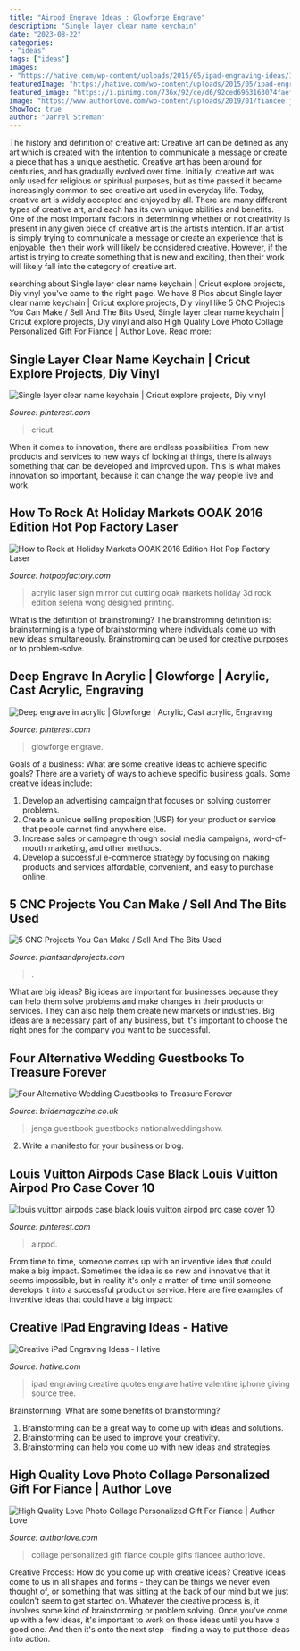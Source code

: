 ```yaml
---
title: "Airpod Engrave Ideas : Glowforge Engrave"
description: "Single layer clear name keychain"
date: "2023-08-22"
categories:
- "ideas"
tags: ["ideas"]
images:
- "https://hative.com/wp-content/uploads/2015/05/ipad-engraving-ideas/18-ipad-engraving-ideas.jpg"
featuredImage: "https://hative.com/wp-content/uploads/2015/05/ipad-engraving-ideas/18-ipad-engraving-ideas.jpg"
featured_image: "https://i.pinimg.com/736x/92/ce/d6/92ced6963163074faef420e6ba53d714.jpg"
image: "https://www.authorlove.com/wp-content/uploads/2019/01/fiancee.jpg"
ShowToc: true
author: "Darrel Stroman"
---
```



The history and definition of creative art: Creative art can be defined as any art which is created with the intention to communicate a message or create a piece that has a unique aesthetic.
Creative art has been around for centuries, and has gradually evolved over time. Initially, creative art was only used for religious or spiritual purposes, but as time passed it became increasingly common to see creative art used in everyday life. Today, creative art is widely accepted and enjoyed by all. There are many different types of creative art, and each has its own unique abilities and benefits.
One of the most important factors in determining whether or not creativity is present in any given piece of creative art is the artist’s intention. If an artist is simply trying to communicate a message or create an experience that is enjoyable, then their work will likely be considered creative. However, if the artist is trying to create something that is new and exciting, then their work will likely fall into the category of creative art.

	

		
searching about Single layer clear name keychain | Cricut explore projects, Diy vinyl you've came to the right page. We have 8 Pics about Single layer clear name keychain | Cricut explore projects, Diy vinyl like 5 CNC Projects You Can Make / Sell And The Bits Used, Single layer clear name keychain | Cricut explore projects, Diy vinyl and also High Quality Love Photo Collage Personalized Gift For Fiance | Author Love. Read more:
		
    
## Single Layer Clear Name Keychain | Cricut Explore Projects, Diy Vinyl

<img loading=lazy src="https://i.pinimg.com/736x/92/ce/d6/92ced6963163074faef420e6ba53d714.jpg" onerror="this.onerror=null;this.src='https://tse2.mm.bing.net/th?id=OIP.DwW3wuXAFZDj-A-OvRCqLwHaJ3&amp;pid=15.1';" alt="Single layer clear name keychain | Cricut explore projects, Diy vinyl">

_Source: pinterest.com_

>cricut. 

	

When it comes to innovation, there are endless possibilities. From new products and services to new ways of looking at things, there is always something that can be developed and improved upon. This is what makes innovation so important, because it can change the way people live and work.

    
## How To Rock At Holiday Markets OOAK 2016 Edition Hot Pop Factory Laser

<img loading=lazy src="https://www.hotpopfactory.com/blog/wp-content/uploads/2016/11/Acrylic-laser-cut-sign-SousSous-760x467.jpg" onerror="this.onerror=null;this.src='https://tse3.mm.bing.net/th?id=OIP.38lBRthnJCfuqm4N4EvaCQHaEj&amp;pid=15.1';" alt="How to Rock at Holiday Markets OOAK 2016 Edition Hot Pop Factory Laser">

_Source: hotpopfactory.com_

>acrylic laser sign mirror cut cutting ooak markets holiday 3d rock edition selena wong designed printing. 

	

What is the definition of brainstroming?
The brainstroming definition is:
brainstorming is a type of brainstorming where individuals come up with new ideas simultaneously. Brainstroming can be used for creative purposes or to problem-solve.

    
## Deep Engrave In Acrylic | Glowforge | Acrylic, Cast Acrylic, Engraving

<img loading=lazy src="https://i.pinimg.com/736x/cd/59/7d/cd597db5b512f70d5be422d84599d68f.jpg" onerror="this.onerror=null;this.src='https://tse3.mm.bing.net/th?id=OIP._zSNfqBFTarRvlFOle7YcQAAAA&amp;pid=15.1';" alt="Deep engrave in acrylic | Glowforge | Acrylic, Cast acrylic, Engraving">

_Source: pinterest.com_

>glowforge engrave. 

	

Goals of a business: What are some creative ideas to achieve specific goals?
There are a variety of ways to achieve specific business goals. Some creative ideas include:
1. Develop an advertising campaign that focuses on solving customer problems.
2. Create a unique selling proposition (USP) for your product or service that people cannot find anywhere else.
3. Increase sales or campagne through social media campaigns, word-of-mouth marketing, and other methods. 
4. Develop a successful e-commerce strategy by focusing on making products and services affordable, convenient, and easy to purchase online.

    
## 5 CNC Projects You Can Make / Sell And The Bits Used

<img loading=lazy src="https://plantsandprojects.com/wp-content/uploads/2020/09/IMG_5029-1.jpg" onerror="this.onerror=null;this.src='https://tse3.mm.bing.net/th?id=OIP.c8VWDZYkrLOJ16Fpp7HavwHaHa&amp;pid=15.1';" alt="5 CNC Projects You Can Make / Sell And The Bits Used">

_Source: plantsandprojects.com_

>. 

	

What are big ideas?
Big ideas are important for businesses because they can help them solve problems and make changes in their products or services. They can also help them create new markets or industries. Big ideas are a necessary part of any business, but it's important to choose the right ones for the company you want to be successful.

    
## Four Alternative Wedding Guestbooks To Treasure Forever

<img loading=lazy src="https://www.bridemagazine.co.uk/images/original/561e405b20c4de3a2431b895.jpg" onerror="this.onerror=null;this.src='https://tse2.mm.bing.net/th?id=OIP.VBSq5tkMoQMjaOYohKwIeQHaLI&amp;pid=15.1';" alt="Four Alternative Wedding Guestbooks to Treasure Forever">

_Source: bridemagazine.co.uk_

>jenga guestbook guestbooks nationalweddingshow. 

	

2. Write a manifesto for your business or blog.

    
## Louis Vuitton Airpods Case Black Louis Vuitton Airpod Pro Case Cover 10

<img loading=lazy src="https://i.pinimg.com/736x/ed/4d/bd/ed4dbd951ca0b0672e5c15ae313610fc.jpg" onerror="this.onerror=null;this.src='https://tse1.mm.bing.net/th?id=OIP.667CVOKtFK93BDB7lN3G9gHaHa&amp;pid=15.1';" alt="louis vuitton airpods case black louis vuitton airpod pro case cover 10">

_Source: pinterest.com_

>airpod. 

	

From time to time, someone comes up with an inventive idea that could make a big impact. Sometimes the idea is so new and innovative that it seems impossible, but in reality it's only a matter of time until someone develops it into a successful product or service. Here are five examples of inventive ideas that could have a big impact: 

    
## Creative IPad Engraving Ideas - Hative

<img loading=lazy src="https://hative.com/wp-content/uploads/2015/05/ipad-engraving-ideas/18-ipad-engraving-ideas.jpg" onerror="this.onerror=null;this.src='https://tse2.mm.bing.net/th?id=OIP.jb7b4VwhkkTsxYqeI0ygpQHaFj&amp;pid=15.1';" alt="Creative iPad Engraving Ideas - Hative">

_Source: hative.com_

>ipad engraving creative quotes engrave hative valentine iphone giving source tree. 

	

Brainstorming: What are some benefits of brainstorming?
1. Brainstorming can be a great way to come up with ideas and solutions.
2. Brainstorming can be used to improve your creativity.
3. Brainstorming can help you come up with new ideas and strategies.

    
## High Quality Love Photo Collage Personalized Gift For Fiance | Author Love

<img loading=lazy src="https://www.authorlove.com/wp-content/uploads/2019/01/fiancee.jpg" onerror="this.onerror=null;this.src='https://tse1.mm.bing.net/th?id=OIP.ArJsgq7104omEBTONvyj4AHaKe&amp;pid=15.1';" alt="High Quality Love Photo Collage Personalized Gift For Fiance | Author Love">

_Source: authorlove.com_

>collage personalized gift fiance couple gifts fiancee authorlove. 

	

Creative Process: How do you come up with creative ideas?
Creative ideas come to us in all shapes and forms - they can be things we never even thought of, or something that was sitting at the back of our mind but we just couldn't seem to get started on.
Whatever the creative process is, it involves some kind of brainstorming or problem solving. Once you've come up with a few ideas, it's important to work on those ideas until you have a good one. And then it's onto the next step - finding a way to put those ideas into action.

